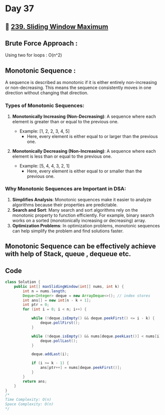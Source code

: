 # Day 37

## 🔗 [239. Sliding Window Maximum](https://leetcode.com/problems/sliding-window-maximum/description/)

## Brute Force Approach :

Using two for loops : O(n^2)

## Monotonic Sequence :

A sequence is described as monotonic if it is either entirely non-increasing or non-decreasing. This means the sequence consistently moves in one direction without changing that direction.

### Types of Monotonic Sequences:

1. **Monotonically Increasing (Non-Decreasing)**: A sequence where each element is greater than or equal to the previous one.

   - Example: [1, 2, 2, 3, 4, 5]
     - Here, every element is either equal to or larger than the previous one.

2. **Monotonically Decreasing (Non-Increasing)**: A sequence where each element is less than or equal to the previous one.
   - Example: [5, 4, 4, 3, 2, 1]
     - Here, every element is either equal to or smaller than the previous one.

### Why Monotonic Sequences are Important in DSA:

1. **Simplifies Analysis**: Monotonic sequences make it easier to analyze algorithms because their properties are predictable.
2. **Search and Sort**: Many search and sort algorithms rely on the monotonic property to function efficiently. For example, binary search works on a sorted (monotonically increasing or decreasing) array.
3. **Optimization Problems**: In optimization problems, monotonic sequences can help simplify the problem and find solutions faster.

## Monotonic Sequence can be effectively achieve with help of Stack, queue , dequeue etc.

## Code

```java
class Solution {
    public int[] maxSlidingWindow(int[] nums, int k) {
        int n = nums.length;
        Deque<Integer> deque = new ArrayDeque<>(); // index stores
        int ans[] = new int[n - k + 1];
        int ptr = 0;
        for (int i = 0; i < n; i++) {

            while (!deque.isEmpty() && deque.peekFirst() <= i - k) {
                deque.pollFirst();
            }

            while (!deque.isEmpty() && nums[deque.peekLast()] < nums[i]) {
                deque.pollLast();
            }

            deque.addLast(i);

            if (i >= k - 1) {
                ans[ptr++] = nums[deque.peekFirst()];
            }
        }
        return ans;
    }
}
/*
Time Complexity: O(n)
Space Complexity: O(n)
*/
```
